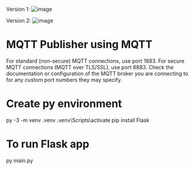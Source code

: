 Version 1:
![image](https://github.com/kpreforma/mqttWeb/assets/90399563/b68dd9a9-c032-4cdc-99e7-d0f62243fab8)

Version 2:
![image](https://github.com/kpreforma/mqttWeb/assets/90399563/5d001fc3-94dd-4a06-bef5-e5e40f5904f9)


# MQTT Publisher using MQTT

For standard (non-secure) MQTT connections, use port 1883.
For secure MQTT connections (MQTT over TLS/SSL), use port 8883.
Check the documentation or configuration of the MQTT broker you are connecting to for any custom port numbers they may specify.

# Create py environment

py -3 -m venv .venv
.venv\Scripts\activate
pip install Flask

# To run Flask app

py main.py

